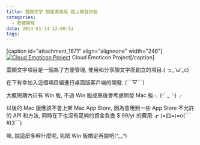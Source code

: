 ```yaml
---
title: 雲顏文字 視窗桌面版 提上開發日程
categories:
  - 軟體開發
date: 2014-01-14 12:00:51
tags:
---
```


[caption id="attachment_1671" align="alignnone" width="246"][![Cloud Emoticon Project](/wp-content/uploads/2014/01/CElogoW.gif)](/wp-content/uploads/2014/01/CElogoW.gif) Cloud Emoticon Project[/caption]

雲顏文字項目是一個為了方便管理, 使用和分享顏文字而創立的項目.( っ_'ω'_c)

在下有幸加入這個項目組進行桌面版客戶端的開發. (￣▽￣)

大概短期內只有 Win 版, 不過 Win 版成熟後會考慮開發 Mac 版.╮(╯_╰)╭

以後的 Mac 版應該不會上架 Mac App Store, 因為會用到一些 App Store 不允許的 API 和方法, 同時在下也沒有足夠的資金負擔 $ 99/yr 的費用.┏ (=皿=)=o(￣#)3￣)

嘛, 說這麽多幹什麼呢, 先把 Win 版搞定再說吧(*^__^*)
